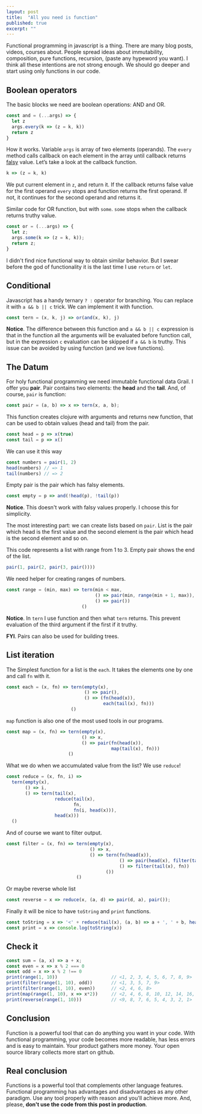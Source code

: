 ```yaml
---
layout: post
title:  "All you need is function"
published: true
excerpt: ""
---
```


Functional programming in javascript is a thing. There are many blog posts, videos, courses about.
People spread ideas about immutability, composition, pure functions, recursion, (paste any hypeword you want).
I think all these intentions are not strong enough.
We should go deeper and start using only functions in our code.

## Boolean operators

The basic blocks we need are boolean operations: AND and OR.

```javascript
const and = (...args) => {
  let z
  args.every(k => (z = k, k))
  return z
}
```
How it works. Variable `args` is array of two elements (operands).
The `every` method calls callback on each element in the array until callback returns
[falsy](https://developer.mozilla.org/en-US/docs/Glossary/Falsy) value. Let’s take a look at the callback function.

```javascript
k => (z = k, k)
```
We put current element in `z`, and return it.
If the callback returns false value for the first operand `every` stops and function
returns the first operand.
If not, it continues for the second operand and returns it.

Similar code for OR function, but with `some`. `some` stops when the callback returns 
truthy value.

```javascript
const or = (...args) => {
  let z;
  args.some(k => (z = k, k));
  return z;
}
```

I didn't find  nice functional way to obtain similar behavior.
But I swear before the god of functionality it is the last time I use `return` or `let`.

## Conditional

Javascript has a handy ternary `? :` operator for branching.
You can replace it with `a && b || c` trick.
We can implement it with function.

```javascript
const tern = (x, k, j) => or(and(x, k), j)
```

**Notice**. The difference between this function and `a && b || c` expression
is that in the function all the arguments will be evaluated before function call,
but in the expression `c` evaluation can be skipped if `a && b` is truthy.
This issue can be avoided by using function (and we love functions).

## The Datum

For holy functional programming we need immutable functional data Grail.
I offer you **pair**. Pair contains two elements: the **head** and the **tail**.
And, of course, `pair` is function:

```javascript
const pair = (a, b) => x => tern(x, a, b);
```

This function creates clojure with arguments and returns new function,
that can be used to obtain values (head and tail) from the pair.

```javascript
const head = p => x(true)
const tail = p => x()
```

We can use it this way

```javascript
const numbers = pair(1, 2)
head(numbers) // => 1
tail(numbers) // => 2
```

Empty pair is the pair which has falsy elements.

```javascript
const empty = p => and(!head(p), !tail(p))
```

**Notice**. This doesn't work with falsy values properly.
I choose this for simplicity.

The most interesting part: we can create lists based on `pair`.
List is the pair which head is the first value and the second element is the pair which
head is the second element and so on.

This code represents a list with range from 1 to 3. Empty pair shows the end of the list.

```javascript
pair(1, pair(2, pair(3, pair())))
```

We need helper for creating ranges of numbers.

```javascript
const range = (min, max) => tern(min < max,
                                 () => pair(min, range(min + 1, max)),
                                 () => pair())
                            ()
```

**Notice**. In `tern` I use function and then what `tern` returns.
This prevent evaluation of the third argument if the first if it truthy.

**FYI**. Pairs can also  be used for building trees.

## List iteration

The Simplest function for a list is the `each`. It takes the elements one by one and call `fn` with it.

```javascript
const each = (x, fn) => tern(empty(x),
                             () => pair(),
                             () => (fn(head(x)),
                                    each(tail(x), fn)))
                        ()
```

`map` function is also one of the most used tools in our programs.


```javascript
const map = (x, fn) => tern(empty(x),
                            () => x,
                            () => pair(fn(head(x)),
                                       map(tail(x), fn)))
                       ()
```

What we do when we accumulated value from the list? We use `reduce`!

```javascript
const reduce = (x, fn, i) =>
  tern(empty(x),
       () => i,
       () => tern(tail(x),
                  reduce(tail(x),
                         fn,
                         fn(i, head(x))),
                  head(x)))
  ()
```

And of course we want to filter output.

```javascript
const filter = (x, fn) => tern(empty(x),
                               () => x,
                               () => tern(fn(head(x)),
                                          () => pair(head(x), filter(tail(x), fn)),
                                          () => filter(tail(x), fn))
                                     ())
                          ()
```

Or maybe reverse whole list

```javascript
const reverse = x => reduce(x, (a, d) => pair(d, a), pair());
```

Finally it will be nice to have `toString` and `print` functions.

```javascript
const toString = x => '<' + reduce(tail(x), (a, b) => a + ', ' + b, head(x)) + '>'
const print = x => console.log(toString(x))
```

## Check it

```javascript
const sum = (a, x) => a + x;
const even = x => x % 2 === 0
const odd = x => x % 2 !== 0
print(range(1, 10))                    // <1, 2, 3, 4, 5, 6, 7, 8, 9>
print(filter(range(1, 10), odd))       // <1, 3, 5, 7, 9>
print(filter(range(1, 10), even))      // <2, 4, 6, 8>
print(map(range(1, 10), x => x*2))     // <2, 4, 6, 8, 10, 12, 14, 16, 18>
print(reverse(range(1, 10)))           // <9, 8, 7, 6, 5, 4, 3, 2, 1>
```

## Conclusion

Function is a powerful tool that can do anything you want in your code.
With functional programming, your code becomes more readable, has less errors
and is easy to maintain. Your product  gathers more money. Your open source library
collects more start on github.

## Real conclusion

Functions is a powerful tool that complements other language features.
Functional programming has advantages and disadvantages as any other
paradigm. Use any tool properly with reason and you'll achieve more.
And, please, **don't use the code from this post in production**. 



